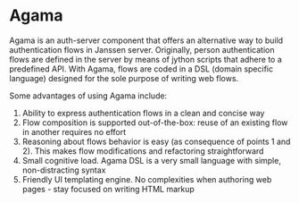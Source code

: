 # Agama

Agama is an auth-server component that offers an alternative way to build authentication flows in Janssen server.
Originally, person authentication flows are defined in the server by means of jython scripts that adhere to a predefined API. With Agama, flows are coded in a DSL (domain specific language) designed for the sole purpose of writing web flows. 

Some advantages of using Agama include:

1. Ability to express authentication flows in a clean and concise way
2. Flow composition is supported out-of-the-box: reuse of an existing flow in another requires no effort
3. Reasoning about flows behavior is easy (as consequence of points 1 and 2). This makes flow modifications and refactoring straightforward
4. Small cognitive load. Agama DSL is a very small language with simple, non-distracting syntax
5. Friendly UI templating engine. No complexities when authoring web pages - stay focused on writing HTML markup


